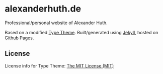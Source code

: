 # alexanderhuth.de
Professional/personal website of Alexander Huth.

Based on a modified [Type Theme](https://github.com/rohanchandra/type-theme).
Built/generated using [Jekyll](https://jekyllrb.com), hosted on Github Pages.

## License
License info for Type Theme: [The MIT License (MIT)](https://github.com/rohanchandra/type-theme/blob/master/LICENSE)
